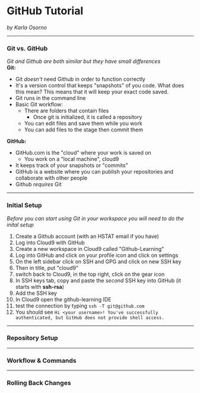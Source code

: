 # GitHub Tutorial

_by Karla Osorno_

---
### Git vs. GitHub
_Git and Github are both similar but they have small differences_  
**Git:**
* Git _doesn't_ need Github in order to function correctly
* It's a version control that keeps "snapshots" of you code. What does this mean? This means that 
it will keep your exact code saved.
* Git runs in the command line
* Basic Git workflow:
    * There are folders that contain files
        * Once git is initialized, it is called a repository
    * You can edit files and save them while you work
    * You can add files to the stage then commit them  

**GitHub:**
* GitHub.com is the "cloud" where your work is saved on
    * You work on a "local machine", cloud9
* It keeps track of your snapshots or "commits"
* GitHub is a website where you can publish your repositories and collaborate with other people
* Github _requires_ Git

---
### Initial Setup
_Before you can start using Git in your workspace you will need to do the inital setup_
1. Create a Github account (with an HSTAT email if you have)
2. Log into Cloud9 with GitHub
3. Create a new workspace in Cloud9 called "Github-Learning"
4. Log into GitHub and click on your profile icon and click on settings
5. On the left sidebar click on SSH and GPG and click on new SSH key
6. Then in title, put "cloud9"
7. switch back to Cloud9, in the top right, click on the gear icon
8. In SSH keys tab, copy and paste the _second_ SSH key into GitHub (it starts with **ssh-rsa**)
9. Add the SSH key
10. In Cloud9 open the github-learning IDE
11. test the connection by typing `ssh -T git@github.com`
12. You should see `Hi <your username>! You've successfully authenticated, but GitHub does not provide shell access.`


---
### Repository Setup



---
### Workflow & Commands



---
### Rolling Back Changes